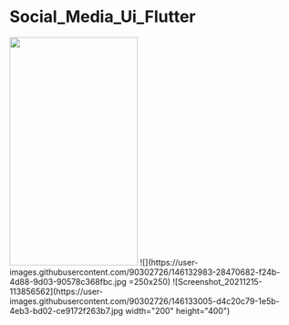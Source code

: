 # Social_Media_Ui_Flutter

<img src="https://user-images.githubusercontent.com/90302726/146132983-28470682-f24b-4d88-9d03-90578c368fbc.jpg" width="225" height="400">
![](https://user-images.githubusercontent.com/90302726/146132983-28470682-f24b-4d88-9d03-90578c368fbc.jpg  =250x250)
![Screenshot_20211215-113856562](https://user-images.githubusercontent.com/90302726/146133005-d4c20c79-1e5b-4eb3-bd02-ce9172f263b7.jpg width="200" height="400")

